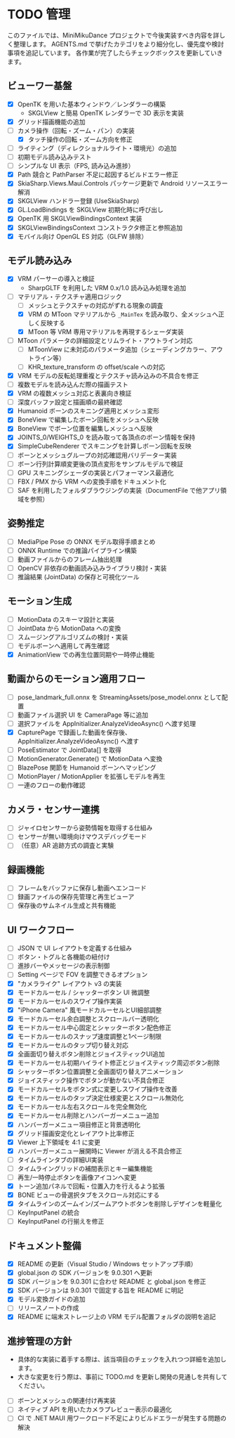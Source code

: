 # TODO 管理

このファイルでは、MiniMikuDance プロジェクトで今後実装すべき内容を詳しく整理します。
AGENTS.md で挙げたカテゴリをより細分化し、優先度や検討事項を追記しています。
各作業が完了したらチェックボックスを更新していきます。

## ビューワー基盤
- [x] OpenTK を用いた基本ウィンドウ／レンダラーの構築
   - SKGLView と簡易 OpenTK レンダラーで 3D 表示を実装
- [x] グリッド描画機能の追加
- [ ] カメラ操作（回転・ズーム・パン）の実装
  - [x] タッチ操作の回転・ズーム方向を修正
- [ ] ライティング（ディレクショナルライト・環境光）の追加
- [ ] 初期モデル読み込みテスト
- [ ] シンプルな UI 表示（FPS, 読み込み進捗）
- [x] Path 競合と PathParser 不足に起因するビルドエラー修正
- [x] SkiaSharp.Views.Maui.Controls パッケージ更新で Android リソースエラー解消
- [x] SKGLView ハンドラー登録 (UseSkiaSharp)
- [x] GL.LoadBindings を SKGLView 初期化時に呼び出し
- [x] OpenTK 用 SKGLViewBindingsContext 実装
- [x] SKGLViewBindingsContext コンストラクタ修正と参照追加
- [x] モバイル向け OpenGL ES 対応（GLFW 排除）

## モデル読み込み
- [x] VRM パーサーの導入と検証
   - SharpGLTF を利用した VRM 0.x/1.0 読み込み処理を追加
- [ ] マテリアル・テクスチャ適用ロジック
  - [ ] メッシュとテクスチャの対応がずれる現象の調査
  - [x] VRM の MToon マテリアルから `_MainTex` を読み取り、全メッシュへ正しく反映する
  - [x] MToon 等 VRM 専用マテリアルを再現するシェーダ実装
- [ ] MToon パラメータの詳細設定とリムライト・アウトライン対応
  - [ ] MToonView に未対応のパラメータ追加（シェーディングカラー、アウトライン等）
  - [ ] KHR_texture_transform の offset/scale への対応
- [x] VRM モデルの反転処理重複とテクスチャ読み込みの不具合を修正
- [ ] 複数モデルを読み込んだ際の描画テスト
- [x] VRM の複数メッシュ対応と表裏向き検証
- [ ] 深度バッファ設定と描画順の最終確認
- [x] Humanoid ボーンのスキニング適用とメッシュ変形
- [x] BoneView で編集したボーン回転をメッシュへ反映
- [x] BoneView でボーン位置を編集しメッシュへ反映
- [x] JOINTS_0/WEIGHTS_0 を読み取って各頂点のボーン情報を保持
- [x] SimpleCubeRenderer でスキニングを計算しボーン回転を反映
- [ ] ボーンとメッシュグループの対応確認用バリデーター実装
- [ ] ボーン行列計算順変更後の頂点変形をサンプルモデルで検証
- [ ] GPU スキニングシェーダの実装とパフォーマンス最適化
- [ ] FBX / PMX から VRM への変換手順をドキュメント化
- [ ] SAF を利用したフォルダブラウジングの実装（DocumentFile で他アプリ領域を参照）

## 姿勢推定
- [ ] MediaPipe Pose の ONNX モデル取得手順まとめ
- [ ] ONNX Runtime での推論パイプライン構築
- [ ] 動画ファイルからのフレーム抽出処理
- [ ] OpenCV 非依存の動画読み込みライブラリ検討・実装
- [ ] 推論結果 (JointData) の保存と可視化ツール

## モーション生成
- [ ] MotionData のスキーマ設計と実装
- [ ] JointData から MotionData への変換
- [ ] スムージングアルゴリズムの検討・実装
- [ ] モデルボーンへ適用して再生確認
- [x] AnimationView での再生位置同期や一時停止機能

## 動画からのモーション適用フロー
- [ ] pose_landmark_full.onnx を StreamingAssets/pose_model.onnx として配置
- [ ] 動画ファイル選択 UI を CameraPage 等に追加
- [ ] 選択ファイルを AppInitializer.AnalyzeVideoAsync() へ渡す処理
 - [x] CapturePage で録画した動画を保存後、AppInitializer.AnalyzeVideoAsync() へ渡す
- [ ] PoseEstimator で JointData[] を取得
- [ ] MotionGenerator.Generate() で MotionData へ変換
- [ ] BlazePose 関節を Humanoid ボーンへマッピング
- [ ] MotionPlayer / MotionApplier を拡張しモデルを再生
- [ ] 一連のフローの動作確認

## カメラ・センサー連携
- [ ] ジャイロセンサーから姿勢情報を取得する仕組み
- [ ] センサーが無い環境向けマウスデバッグモード
- [ ] （任意）AR 追跡方式の調査と実験

## 録画機能
- [ ] フレームをバッファに保存し動画へエンコード
- [ ] 録画ファイルの保存先管理と再生ビューア
- [ ] 保存後のサムネイル生成と共有機能

## UI ワークフロー
- [ ] JSON で UI レイアウトを定義する仕組み
- [ ] ボタン・トグルと各機能の紐付け
- [ ] 進捗バーやメッセージの表示制御
- [ ] Setting ページで FOV を調整できるオプション
- [x] "カメラライク" レイアウト v3 の実装
- [x] モードカルーセル / シャッターボタン UI 微調整
- [x] モードカルーセルのスワイプ操作実装
- [x] "iPhone Camera" 風モードカルーセルとUI細部調整
- [x] モードカルーセル余白調整とスクロールバー透明化
- [x] モードカルーセル中心固定とシャッターボタン配色修正
- [x] モードカルーセルのスナップ速度調整と1ページ制限
- [x] モードカルーセルのタップ切り替え対応
- [x] 全画面切り替えボタン削除とジョイスティックUI追加
- [x] モードカルーセル初期ハイライト修正とジョイスティック周辺ボタン削除
- [x] シャッターボタン位置調整と全画面切り替えアニメーション
- [x] ジョイスティック操作でボタンが動かない不具合修正
- [x] モードカルーセルをボタン式に変更しスワイプ操作を改善
- [x] モードカルーセルのタップ決定仕様変更とスクロール無効化
- [x] モードカルーセル左右スクロールを完全無効化
- [x] モードカルーセル削除とハンバーガーメニュー追加
- [x] ハンバーガーメニュー項目修正と背景透明化
- [x] グリッド描画安定化とレイアウト比率修正
- [x] Viewer 上下領域を 4:1 に変更
- [x] ハンバーガーメニュー展開時に Viewer が消える不具合修正
- [ ] タイムラインタブの詳細UI実装
- [ ] タイムライングリッドの補間表示とキー編集機能
- [ ] 再生/一時停止ボタンを画像アイコンへ変更
 - [x] トーン追加パネルで回転・位置入力を行えるよう拡張
 - [x] BONE ビューの骨選択タブをスクロール対応にする
 - [x] タイムラインのズームイン/ズームアウトボタンを削除しデザインを軽量化
- [ ] KeyInputPanel の統合
- [ ] KeyInputPanel の行揃えを修正

## ドキュメント整備
- [x] README の更新（Visual Studio / Windows セットアップ手順）
 - [x] global.json の SDK バージョンを 9.0.301 へ更新
- [x] SDK バージョンを 9.0.301 に合わせ README と global.json を修正
- [x] SDK バージョンは 9.0.301 で固定する旨を README に明記
 - [x] モデル変換ガイドの追加
- [ ] リリースノートの作成
- [x] README に端末ストレージ上の VRM モデル配置フォルダの説明を追記

## 進捗管理の方針
- 具体的な実装に着手する際は、該当項目のチェックを入れつつ詳細を追加します。
- 大きな変更を行う際は、事前に TODO.md を更新し開発の見通しを共有してください。
- [ ] ボーンとメッシュの関連付け再実装
- [ ] ネイティブ API を用いたカメラプレビュー表示の最適化
- [ ] CI で .NET MAUI 用ワークロード不足によりビルドエラーが発生する問題の解決
